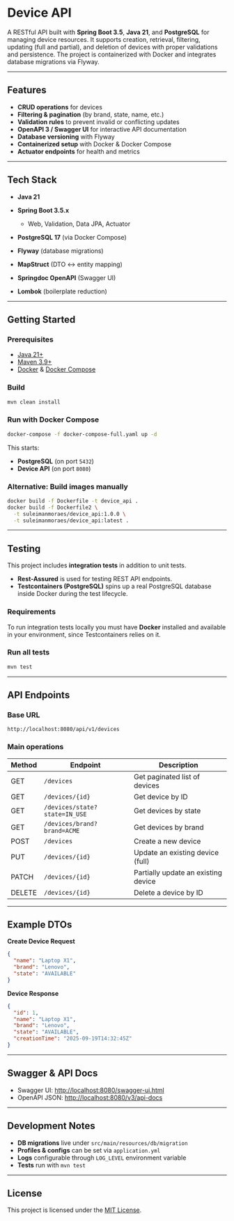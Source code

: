 # Device API

A RESTful API built with **Spring Boot 3.5**, **Java 21**, and **PostgreSQL** for managing device resources.
It supports creation, retrieval, filtering, updating (full and partial), and deletion of devices with proper validations and persistence.
The project is containerized with Docker and integrates database migrations via Flyway.

---

## Features

* **CRUD operations** for devices
* **Filtering & pagination** (by brand, state, name, etc.)
* **Validation rules** to prevent invalid or conflicting updates
* **OpenAPI 3 / Swagger UI** for interactive API documentation
* **Database versioning** with Flyway
* **Containerized setup** with Docker & Docker Compose
* **Actuator endpoints** for health and metrics

---

## Tech Stack

* **Java 21**
* **Spring Boot 3.5.x**

  * Web, Validation, Data JPA, Actuator
* **PostgreSQL 17** (via Docker Compose)
* **Flyway** (database migrations)
* **MapStruct** (DTO ↔ entity mapping)
* **Springdoc OpenAPI** (Swagger UI)
* **Lombok** (boilerplate reduction)

---

## Getting Started

### Prerequisites

* [Java 21+](https://adoptium.net/)
* [Maven 3.9+](https://maven.apache.org/)
* [Docker](https://www.docker.com/) & [Docker Compose](https://docs.docker.com/compose/)

### Build

```bash
mvn clean install
```

### Run with Docker Compose

```bash
docker-compose -f docker-compose-full.yaml up -d
```

This starts:

* **PostgreSQL** (on port `5432`)
* **Device API** (on port `8080`)

### Alternative: Build images manually

```bash
docker build -f Dockerfile -t device_api .
docker build -f Dockerfile2 \
  -t suleimanmoraes/device_api:1.0.0 \
  -t suleimanmoraes/device_api:latest .
```

---

## Testing

This project includes **integration tests** in addition to unit tests.

* **Rest-Assured** is used for testing REST API endpoints.
* **Testcontainers (PostgreSQL)** spins up a real PostgreSQL database inside Docker during the test lifecycle.

### Requirements

To run integration tests locally you must have **Docker** installed and available in your environment, since Testcontainers relies on it.

### Run all tests

```bash
mvn test
```

---

## API Endpoints

### Base URL

```
http://localhost:8080/api/v1/devices
```

### Main operations

| Method | Endpoint                      | Description                         |
| ------ | ----------------------------- | ----------------------------------- |
| GET    | `/devices`                    | Get paginated list of devices       |
| GET    | `/devices/{id}`               | Get device by ID                    |
| GET    | `/devices/state?state=IN_USE` | Get devices by state                |
| GET    | `/devices/brand?brand=ACME`   | Get devices by brand                |
| POST   | `/devices`                    | Create a new device                 |
| PUT    | `/devices/{id}`               | Update an existing device (full)    |
| PATCH  | `/devices/{id}`               | Partially update an existing device |
| DELETE | `/devices/{id}`               | Delete a device by ID               |

---

## Example DTOs

**Create Device Request**

```json
{
  "name": "Laptop X1",
  "brand": "Lenovo",
  "state": "AVAILABLE"
}
```

**Device Response**

```json
{
  "id": 1,
  "name": "Laptop X1",
  "brand": "Lenovo",
  "state": "AVAILABLE",
  "creationTime": "2025-09-19T14:32:45Z"
}
```

---

## Swagger & API Docs

* Swagger UI: [http://localhost:8080/swagger-ui.html](http://localhost:8080/swagger-ui.html)
* OpenAPI JSON: [http://localhost:8080/v3/api-docs](http://localhost:8080/v3/api-docs)

---

## Development Notes

* **DB migrations** live under `src/main/resources/db/migration`
* **Profiles & configs** can be set via `application.yml`
* **Logs** configurable through `LOG_LEVEL` environment variable
* **Tests** run with `mvn test`

---

## License

This project is licensed under the [MIT License](https://opensource.org/licenses/MIT).

